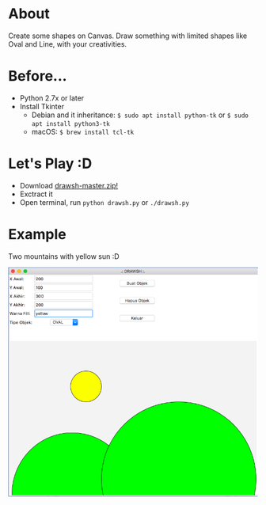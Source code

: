 # About
Create some shapes on Canvas. Draw something with limited shapes like Oval and Line, with your creativities.

# Before...
* Python 2.7x or later
* Install Tkinter
  * Debian and it inheritance: ```$ sudo apt install python-tk``` or ```$ sudo apt install python3-tk```
  * macOS: ```$ brew install tcl-tk```

# Let's Play :D
* Download [drawsh-master.zip!](https://github.com/HilmiZul/drawsh/archive/master.zip)
* Exctract it
* Open terminal, run ```python drawsh.py``` or ```./drawsh.py```

# Example

Two mountains with yellow sun :D

![Image of sc](https://github.com/HilmiZul/drawsh/blob/master/sc.png)
